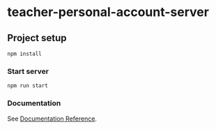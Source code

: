 ﻿# teacher-personal-account-server
 
## Project setup
```
npm install
```

### Start server
```
npm run start
```

### Documentation
See [Documentation Reference](https://metanit.com/web/nodejs/4.1.php).

